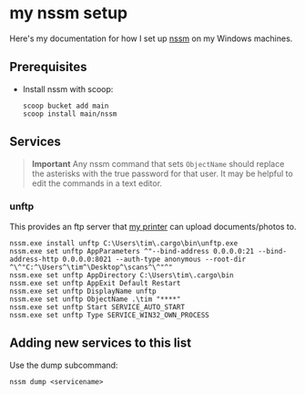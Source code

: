 # my nssm setup

Here's my documentation for how I set up [nssm](https://nssm.cc/) on my Windows machines.

## Prerequisites

- Install nssm with scoop:

  ```shell
  scoop bucket add main
  scoop install main/nssm
  ```

## Services

> **Important** Any nssm command that sets `ObjectName` should replace the
> asterisks with the true password for that user. It may be helpful to edit the
> commands in a text editor.

### unftp

This provides an ftp server that [my printer](https://github.com/t-mart/brother-mfc-7860dw-setup) can upload documents/photos to.

```shell
nssm.exe install unftp C:\Users\tim\.cargo\bin\unftp.exe
nssm.exe set unftp AppParameters ^"--bind-address 0.0.0.0:21 --bind-address-http 0.0.0.0:8021 --auth-type anonymous --root-dir ^\^"C:^\Users^\tim^\Desktop^\scans^\^"^"
nssm.exe set unftp AppDirectory C:\Users\tim\.cargo\bin
nssm.exe set unftp AppExit Default Restart
nssm.exe set unftp DisplayName unftp
nssm.exe set unftp ObjectName .\tim "****"
nssm.exe set unftp Start SERVICE_AUTO_START
nssm.exe set unftp Type SERVICE_WIN32_OWN_PROCESS
```

## Adding new services to this list

Use the dump subcommand:

```shell
nssm dump <servicename>
```
